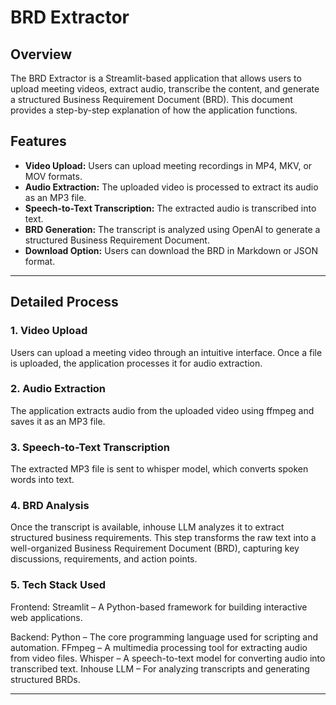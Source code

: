 # BRD Extractor

## Overview
The BRD Extractor is a Streamlit-based application that allows users to upload meeting videos, extract audio, transcribe the content, and generate a structured Business Requirement Document (BRD). This document provides a step-by-step explanation of how the application functions.

## Features
- **Video Upload:** Users can upload meeting recordings in MP4, MKV, or MOV formats.
- **Audio Extraction:** The uploaded video is processed to extract its audio as an MP3 file.
- **Speech-to-Text Transcription:** The extracted audio is transcribed into text.
- **BRD Generation:** The transcript is analyzed using OpenAI to generate a structured Business Requirement Document.
- **Download Option:** Users can download the BRD in Markdown or JSON format.

---

## Detailed Process

### 1. Video Upload
Users can upload a meeting video through an intuitive interface. Once a file is uploaded, the application processes it for audio extraction.

### 2. Audio Extraction
The application extracts audio from the uploaded video using ffmpeg and saves it as an MP3 file.

### 3. Speech-to-Text Transcription
The extracted MP3 file is sent to whisper model, which converts spoken words into text.

### 4. BRD Analysis
Once the transcript is available, inhouse LLM analyzes it to extract structured business requirements. This step transforms the raw text into a well-organized Business Requirement Document (BRD), capturing key discussions, requirements, and action points.

### 5. Tech Stack Used
Frontend:
Streamlit – A Python-based framework for building interactive web applications.

Backend:
Python – The core programming language used for scripting and automation.
FFmpeg – A multimedia processing tool for extracting audio from video files.
Whisper – A speech-to-text model for converting audio into transcribed text.
Inhouse LLM – For analyzing transcripts and generating structured BRDs.

---
